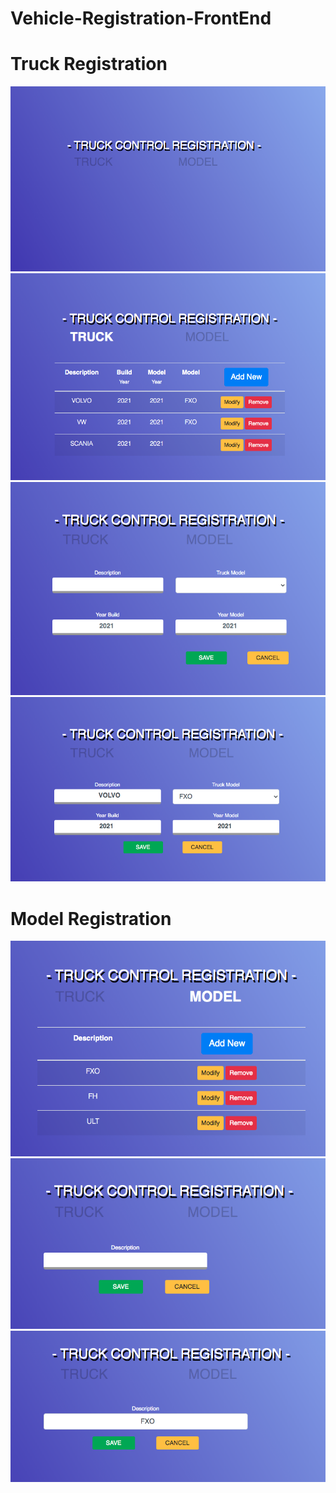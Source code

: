# Vehicle-Registration-FrontEnd

# Truck Registration
<img src="https://github.com/teonett/Vehicle-Registration-FrontEnd/blob/main/Cli-Vehicle-Registration/Images/00-Inicio.png">

<img src="https://github.com/teonett/Vehicle-Registration-FrontEnd/blob/main/Cli-Vehicle-Registration/Images/01-ListaCaminhao.png">

<img src="https://github.com/teonett/Vehicle-Registration-FrontEnd/blob/main/Cli-Vehicle-Registration/Images/02-NovoCaminhao.png">

<img src="https://github.com/teonett/Vehicle-Registration-FrontEnd/blob/main/Cli-Vehicle-Registration/Images/03-AlteraCaminhao.png">

# Model Registration
<img src="https://github.com/teonett/Vehicle-Registration-FrontEnd/blob/main/Cli-Vehicle-Registration/Images/04-ListaModelo.png">

<img src="https://github.com/teonett/Vehicle-Registration-FrontEnd/blob/main/Cli-Vehicle-Registration/Images/05-NovoModelo.png">

<img src="https://github.com/teonett/Vehicle-Registration-FrontEnd/blob/main/Cli-Vehicle-Registration/Images/06-AlteraModelo.png">

